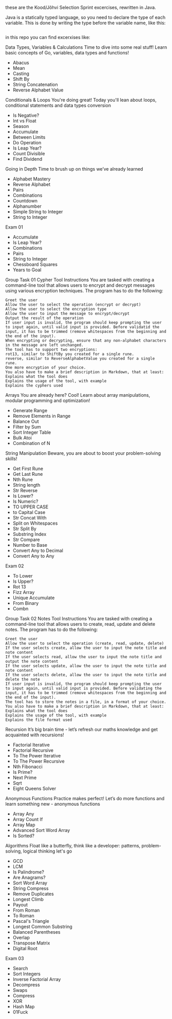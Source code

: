 these are the Kood/Jõhvi Selection Sprint excercises, rewritten in Java.

Java is a statically typed language, so you need to declare the type of each variable. This is done by writing the type before the variable name, like this:
```java

```
in this repo you can find excerxises like:

Data Types, Variables & Calculations
Time to dive into some real stuff! Learn basic concepts of Go, variables, data types and functions!

- Abacus
- Mean
- Casting
- Shift By
- String Concatenation
- Reverse Alphabet Value

Conditionals & Loops
You're doing great! Today you'll lean about loops, conditional statements and data types conversion

- Is Negative?
- Int vs Float
- Season
- Accumulate
- Between Limits
- Do Operation
- Is Leap Year?
- Count Divisible
- Find Dividend

Going in Depth
Time to brush up on things we’ve already learned

- Alphabet Mastery
- Reverse Alphabet
- Pairs
- Combinations
- Countdown
- Alphanumber
- Simple String to Integer
- String to Integer



Exam 01
- Accumulate
- Is Leap Year?
- Combinations
- Pairs
- String to Integer
- Chessboard Squares
- Years to Goal

Group Task 01
Cypher Tool
    Instructions
    You are tasked with creating a command-line tool that allows users to encrypt and decrypt messages using various encryption techniques.
    The program has to do the following:
    
    Greet the user
    Allow the user to select the operation (encrypt or decrypt)
    Allow the user to select the encryption type
    Allow the user to input the message to encrypt/decrypt
    Output the result of the operation
    If user input is invalid, the program should keep prompting the user to input again, until valid input is provided. Before validatid the input, it has to be trimmed (remove whitespaces from the beginning and the end of the input).
    When encrypting or decrypting, ensure that any non-alphabet characters in the message are left unchanged.
    The tool has to support two encryptions:
    rot13, similar to ShiftBy you created for a single rune.
    reverse, similar to ReverseAlphabetValue you created for a single rune.
    One more encryption of your choice.
    You also have to make a brief description in Markdown, that at least:
    Explains what the tool does
    Explains the usage of the tool, with example
    Explains the cyphers used

Arrays
You are already here? Cool! Learn about array manipulations, modular programming and optimization!

- Generate Range
- Remove Elements in Range
- Balance Out
- Filter by Sum
- Sort Integer Table
- Bulk Atoi
- Combination of N

String Manipulation
Beware, you are about to boost your problem-solving skills!

- Get First Rune
- Get Last Rune
- Nth Rune
- String length
- Str Reverse
- Is Lower?
- Is Numeric?
- TO UPPER CASE
- to Capital Case
- Str Concat With
- Split on Whitespaces
- Str Split By
- Substring Index
- Str Compare
- Number to Base
- Convert Any to Decimal
- Convert Any to Any

Exam 02
- To Lower
- Is Upper?
- Rot 13
- Fizz Array
- Unique Accumulate
- From Binary
- Combn

Group Task 02
Notes Tool
    Instructions
    You are tasked with creating a command-line tool that allows users to create, read, update and delete notes.
    The program has to do the following:
    
    Greet the user
    Allow the user to select the operation (create, read, update, delete)
    If the user selects create, allow the user to input the note title and note content
    If the user selects read, allow the user to input the note title and output the note content
    If the user selects update, allow the user to input the note title and note content
    If the user selects delete, allow the user to input the note title and delete the note
    If user input is invalid, the program should keep prompting the user to input again, until valid input is provided. Before validating the input, it has to be trimmed (remove whitespaces from the beginning and the end of the input).
    The tool has to store the notes in a file, in a format of your choice.
    You also have to make a brief description in Markdown, that at least:
    Explains what the tool does
    Explains the usage of the tool, with example
    Explains the file format used

Recursion
It’s big brain time - let’s refresh our maths knowledge and get acquainted with recursions!

- Factorial Iterative
- Factorial Recursive
- To The Power Iterative
- To The Power Recursive
- Nth Fibonacci
- Is Prime?
- Next Prime
- Sqrt
- Eight Queens Solver

Anonymous Functions
Practice makes perfect! Let’s do more functions and learn something new - anonymous functions

- Array Any
- Array Count If
- Array Map
- Advanced Sort Word Array
- Is Sorted?

Algorithms
Float like a butterfly, think like a developer: patterns, problem-solving, logical thinking let's go

- GCD
- LCM
- Is Palindrome?
- Are Anagrams?
- Sort Word Array
- String Compress
- Remove Duplicates
- Longest Climb
- Payout
- From Roman
- To Roman
- Pascal's Triangle
- Longest Common Substring
- Balanced Parentheses
- Overlap
- Transpose Matrix
- Digital Root

Exam 03

- Search
- Sort Integers
- Inverse Factorial Array
- Decompress
- Swaps
- Compress
- XOR
- Hash Map
- 01Fuck